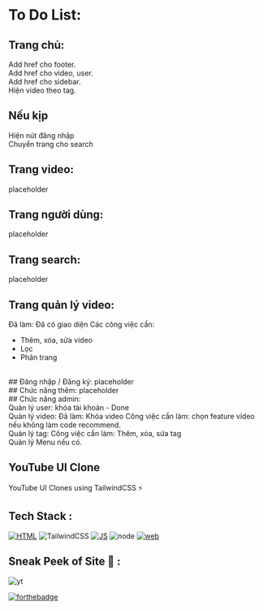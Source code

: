 # To Do List:
## Trang chủ:
Add href cho footer.<br>
Add href cho video, user.<br>
Add href cho sidebar.<br>
Hiện video theo tag.<br>
## Nếu kịp
Hiện nút đăng nhập<br>
Chuyển trang cho search<br>
## Trang video:
placeholder<br>
## Trang người dùng:
placeholder<br>
## Trang search:
placeholder<br>
## Trang quản lý video:
Đã làm: Đã có giao diện
Các công việc cần: 
+ Thêm, xóa, sửa video
+ Lọc
+ Phân trang 
<br>
## Đăng nhập / Đăng ký:
placeholder<br>
## Chức năng thêm:
placeholder<br>
## Chức năng admin:<br>
Quản lý user: khóa tài khoản - Done
<br>
Quản lý video:
Đã làm: Khóa video 
Công việc cần làm: chọn feature video nếu không làm code recommend.
<br>
Quản lý tag:
Công việc cần làm: Thêm, xóa, sửa tag
<br>
Quản lý Menu nếu có.<br>

## YouTube UI Clone
YouTube UI Clones using TailwindCSS ⚡

## Tech Stack :
[![HTML](https://img.shields.io/badge/html5%20-%23E34F26.svg?&style=for-the-badge&logo=html5&logoColor=white)](https://github.com/jigar-sable/Web-UI-Clones/search?l=html)
![TailwindCSS](https://img.shields.io/badge/Tailwind_CSS-38B2AC?style=for-the-badge&logo=tailwind-css&logoColor=white)
[![JS](https://img.shields.io/badge/javascript%20-%23323330.svg?&style=for-the-badge&logo=javascript&logoColor=%23F7DF1E)](https://github.com/jigar-sable/Web-UI-Clones/search?l=javascript)
![node](https://img.shields.io/badge/Node.js-43853D?style=for-the-badge&logo=node.js&logoColor=white)
[![web](https://img.shields.io/badge/Netlify-00C7B7?style=for-the-badge&logo=netlify&logoColor=white)](https://youtubewebui.netlify.app)

## Sneak Peek of Site 🙈 :
![yt](https://user-images.githubusercontent.com/64949957/130904281-073b7a9b-2a88-4e29-a5d2-551f97465f33.PNG)


[![forthebadge](https://forthebadge.com/images/badges/built-with-love.svg)](https://forthebadge.com)